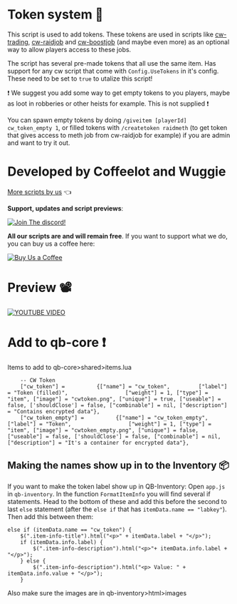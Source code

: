 # Token system 🔑
This script is used to add tokens. These tokens are used in scripts like [cw-trading](https://github.com/Coffeelot/cw-trading), [cw-raidjob](https://github.com/Coffeelot/cw-raidjob) and [cw-boostjob](https://github.com/Coffeelot/cw-boostjob) (and maybe even more) as an optional way to allow players access to these jobs. 

The script has several pre-made tokens that all use the same item. Has support for any cw script that come with `Config.UseTokens` in it's config. These need to be set to `true` to utalize this script!

❗ We suggest you add some way to get empty tokens to you players, maybe as loot in robberies or other heists for example. This is not supplied ❗

You can spawn empty tokens by doing `/giveitem [playerId] cw_token_empty 1`, or filled tokens with `/createtoken raidmeth` (to get token that gives access to meth job from cw-raidjob for example) if you are admin and want to try it out. 

# Developed by Coffeelot and Wuggie
[More scripts by us](https://github.com/stars/Coffeelot/lists/cw-scripts)  👈

**Support, updates and script previews**:

[![Join The discord!](https://cdn.discordapp.com/attachments/977876510620909579/1013102122985857064/discordJoin.png)](https://discord.gg/FJY4mtjaKr )

**All our scripts are and will remain free**. If you want to support what we do, you can buy us a coffee here:

[![Buy Us a Coffee](https://www.buymeacoffee.com/assets/img/guidelines/download-assets-sm-2.svg)](https://www.buymeacoffee.com/cwscriptbois )

# Preview 📽
[![YOUTUBE VIDEO](http://img.youtube.com/vi/X8kbM4mPisk/0.jpg)](https://youtu.be/X8kbM4mPisk)

# Add to qb-core ❗
Items to add to qb-core>shared>items.lua 
```
	-- CW Token
	["cw_token"] =          {["name"] = "cw_token",         ["label"] = "Token (filled)",                  ["weight"] = 1, ["type"] = "item", ["image"] = "cwtoken.png", ["unique"] = true, ["useable"] = false, ['shouldClose'] = false, ["combinable"] = nil, ["description"] = "Contains encrypted data"},
	["cw_token_empty"] =          {["name"] = "cw_token_empty",         ["label"] = "Token",                  ["weight"] = 1, ["type"] = "item", ["image"] = "cwtoken_empty.png", ["unique"] = false, ["useable"] = false, ['shouldClose'] = false, ["combinable"] = nil, ["description"] = "It's a container for encrypted data"},

```

## Making the names show up in to the Inventory 📦
If you want to make the token label show up in QB-Inventory:
Open `app.js` in `qb-inventory`. In the function `FormatItemInfo` you will find several if statements. Head to the bottom of these and add this before the second to last `else` statement (after the `else if` that has `itemData.name == "labkey"`). Then add this between them:
```
else if (itemData.name == "cw_token") {
    $(".item-info-title").html("<p>" + itemData.label + "</p>");
    if (itemData.info.label) {
        $(".item-info-description").html("<p>"+ itemData.info.label + "</p>");
    } else {
        $(".item-info-description").html("<p> Value: " + itemData.info.value + "</p>");
    }
``` 

Also make sure the images are in qb-inventory>html>images